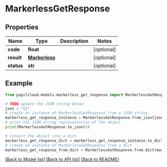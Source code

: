 # MarkerlessGetResponse


## Properties

Name | Type | Description | Notes
------------ | ------------- | ------------- | -------------
**code** | **float** |  | [optional] 
**result** | [**Markerless**](Markerless.md) |  | [optional] 
**status** | **str** |  | [optional] 

## Example

```python
from pupilcloud.models.markerless_get_response import MarkerlessGetResponse

# TODO update the JSON string below
json = "{}"
# create an instance of MarkerlessGetResponse from a JSON string
markerless_get_response_instance = MarkerlessGetResponse.from_json(json)
# print the JSON string representation of the object
print(MarkerlessGetResponse.to_json())

# convert the object into a dict
markerless_get_response_dict = markerless_get_response_instance.to_dict()
# create an instance of MarkerlessGetResponse from a dict
markerless_get_response_from_dict = MarkerlessGetResponse.from_dict(markerless_get_response_dict)
```
[[Back to Model list]](../README.md#documentation-for-models) [[Back to API list]](../README.md#documentation-for-api-endpoints) [[Back to README]](../README.md)


